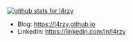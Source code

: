 <a href="https://github.com/l4rzy">
  <img src="https://github-readme-stats.vercel.app/api?username=l4rzy&show_icons=true&icon_color=0366d6&bg_color=ffffff&hide_title=true" alt="github stats for l4rzy">
</a>

- Blog: https://l4rzy.github.io
- LinkedIn: https://linkedin.com/in/l4rzy
